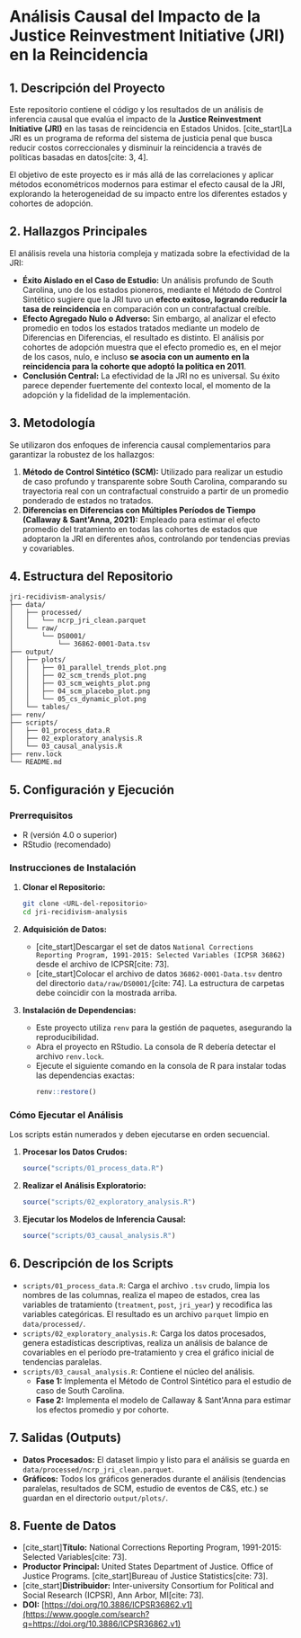 # Análisis Causal del Impacto de la Justice Reinvestment Initiative (JRI) en la Reincidencia

## 1\. Descripción del Proyecto

Este repositorio contiene el código y los resultados de un análisis de inferencia causal que evalúa el impacto de la **Justice Reinvestment Initiative (JRI)** en las tasas de reincidencia en Estados Unidos. [cite\_start]La JRI es un programa de reforma del sistema de justicia penal que busca reducir costos correccionales y disminuir la reincidencia a través de políticas basadas en datos[cite: 3, 4].

El objetivo de este proyecto es ir más allá de las correlaciones y aplicar métodos econométricos modernos para estimar el efecto causal de la JRI, explorando la heterogeneidad de su impacto entre los diferentes estados y cohortes de adopción.

## 2\. Hallazgos Principales

El análisis revela una historia compleja y matizada sobre la efectividad de la JRI:

  * **Éxito Aislado en el Caso de Estudio:** Un análisis profundo de South Carolina, uno de los estados pioneros, mediante el Método de Control Sintético sugiere que la JRI tuvo un **efecto exitoso, logrando reducir la tasa de reincidencia** en comparación con un contrafactual creíble.
  * **Efecto Agregado Nulo o Adverso:** Sin embargo, al analizar el efecto promedio en todos los estados tratados mediante un modelo de Diferencias en Diferencias, el resultado es distinto. El análisis por cohortes de adopción muestra que el efecto promedio es, en el mejor de los casos, nulo, e incluso **se asocia con un aumento en la reincidencia para la cohorte que adoptó la política en 2011**.
  * **Conclusión Central:** La efectividad de la JRI no es universal. Su éxito parece depender fuertemente del contexto local, el momento de la adopción y la fidelidad de la implementación.

## 3\. Metodología

Se utilizaron dos enfoques de inferencia causal complementarios para garantizar la robustez de los hallazgos:

1.  **Método de Control Sintético (SCM):** Utilizado para realizar un estudio de caso profundo y transparente sobre South Carolina, comparando su trayectoria real con un contrafactual construido a partir de un promedio ponderado de estados no tratados.
2.  **Diferencias en Diferencias con Múltiples Períodos de Tiempo (Callaway & Sant'Anna, 2021):** Empleado para estimar el efecto promedio del tratamiento en todas las cohortes de estados que adoptaron la JRI en diferentes años, controlando por tendencias previas y covariables.

## 4\. Estructura del Repositorio

```
jri-recidivism-analysis/
├── data/
│   ├── processed/
│   │   └── ncrp_jri_clean.parquet
│   └── raw/
│       └── DS0001/
│           └── 36862-0001-Data.tsv
├── output/
│   ├── plots/
│   │   ├── 01_parallel_trends_plot.png
│   │   ├── 02_scm_trends_plot.png
│   │   ├── 03_scm_weights_plot.png
│   │   ├── 04_scm_placebo_plot.png
│   │   └── 05_cs_dynamic_plot.png
│   └── tables/
├── renv/
├── scripts/
│   ├── 01_process_data.R
│   ├── 02_exploratory_analysis.R
│   └── 03_causal_analysis.R
├── renv.lock
└── README.md
```

## 5\. Configuración y Ejecución

### Prerrequisitos

  * R (versión 4.0 o superior)
  * RStudio (recomendado)

### Instrucciones de Instalación

1.  **Clonar el Repositorio:**

    ```sh
    git clone <URL-del-repositorio>
    cd jri-recidivism-analysis
    ```

2.  **Adquisición de Datos:**

      * [cite\_start]Descargar el set de datos `National Corrections Reporting Program, 1991-2015: Selected Variables (ICPSR 36862)` desde el archivo de ICPSR[cite: 73].
      * [cite\_start]Colocar el archivo de datos `36862-0001-Data.tsv` dentro del directorio `data/raw/DS0001/`[cite: 74]. La estructura de carpetas debe coincidir con la mostrada arriba.

3.  **Instalación de Dependencias:**

      * Este proyecto utiliza `renv` para la gestión de paquetes, asegurando la reproducibilidad.
      * Abra el proyecto en RStudio. La consola de R debería detectar el archivo `renv.lock`.
      * Ejecute el siguiente comando en la consola de R para instalar todas las dependencias exactas:
        ```r
        renv::restore()
        ```

### Cómo Ejecutar el Análisis

Los scripts están numerados y deben ejecutarse en orden secuencial.

1.  **Procesar los Datos Crudos:**

    ```r
    source("scripts/01_process_data.R")
    ```

2.  **Realizar el Análisis Exploratorio:**

    ```r
    source("scripts/02_exploratory_analysis.R")
    ```

3.  **Ejecutar los Modelos de Inferencia Causal:**

    ```r
    source("scripts/03_causal_analysis.R")
    ```

## 6\. Descripción de los Scripts

  * `scripts/01_process_data.R`: Carga el archivo `.tsv` crudo, limpia los nombres de las columnas, realiza el mapeo de estados, crea las variables de tratamiento (`treatment`, `post`, `jri_year`) y recodifica las variables categóricas. El resultado es un archivo `parquet` limpio en `data/processed/`.
  * `scripts/02_exploratory_analysis.R`: Carga los datos procesados, genera estadísticas descriptivas, realiza un análisis de balance de covariables en el período pre-tratamiento y crea el gráfico inicial de tendencias paralelas.
  * `scripts/03_causal_analysis.R`: Contiene el núcleo del análisis.
      * **Fase 1:** Implementa el Método de Control Sintético para el estudio de caso de South Carolina.
      * **Fase 2:** Implementa el modelo de Callaway & Sant'Anna para estimar los efectos promedio y por cohorte.

## 7\. Salidas (Outputs)

  * **Datos Procesados:** El dataset limpio y listo para el análisis se guarda en `data/processed/ncrp_jri_clean.parquet`.
  * **Gráficos:** Todos los gráficos generados durante el análisis (tendencias paralelas, resultados de SCM, estudio de eventos de C\&S, etc.) se guardan en el directorio `output/plots/`.

## 8\. Fuente de Datos

  * [cite\_start]**Título:** National Corrections Reporting Program, 1991-2015: Selected Variables[cite: 73].
  * **Productor Principal:** United States Department of Justice. Office of Justice Programs. [cite\_start]Bureau of Justice Statistics[cite: 73].
  * [cite\_start]**Distribuidor:** Inter-university Consortium for Political and Social Research (ICPSR), Ann Arbor, MI[cite: 73].
  * **DOI:** [https://doi.org/10.3886/ICPSR36862.v1](https://www.google.com/search?q=https://doi.org/10.3886/ICPSR36862.v1)